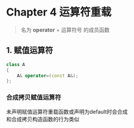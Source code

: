 # Chapter 4 运算符重载

> 名为 __operator__ + 运算符号 的成员函数

## 1. 赋值运算符

```C++
class A
{
    A& operator=(const A&);
};
```

### 合成拷贝赋值运算符

未声明赋值运算符重载函数或声明为default时会合成  
和合成拷贝构造函数的行为类似
